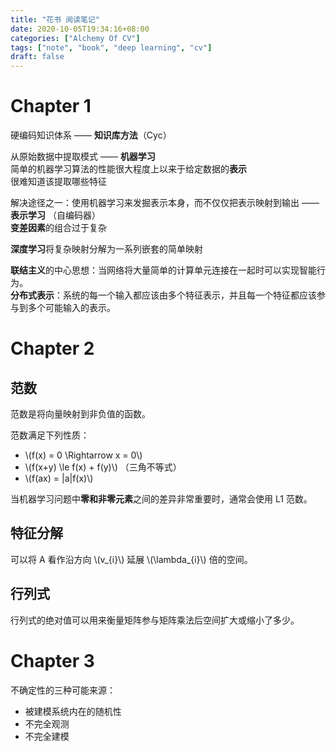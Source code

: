 ```yaml
---
title: "花书 阅读笔记"
date: 2020-10-05T19:34:16+08:00
categories: ["Alchemy Of CV"]
tags: ["note", "book", "deep learning", "cv"]
draft: false
---
```


# Chapter 1
硬编码知识体系 —— **知识库方法**（Cyc）  

从原始数据中提取模式 —— **机器学习**  
简单的机器学习算法的性能很大程度上以来于给定数据的**表示**  
很难知道该提取哪些特征  

解决途径之一：使用机器学习来发掘表示本身，而不仅仅把表示映射到输出 —— **表示学习**  （自编码器）  
**变差因素**的组合过于复杂  

**深度学习**将复杂映射分解为一系列嵌套的简单映射  

**联结主义**的中心思想：当网络将大量简单的计算单元连接在一起时可以实现智能行为。  
**分布式表示**：系统的每一个输入都应该由多个特征表示，并且每一个特征都应该参与到多个可能输入的表示。  

# Chapter 2
## 范数

范数是将向量映射到非负值的函数。  

范数满足下列性质：  
+ \\(f(x) = 0 \Rightarrow x = 0\\)
+ \\(f(x+y) \le f(x) + f(y)\\) （三角不等式）
+ \\(f(ax) = |a|f(x)\\)

当机器学习问题中**零和非零元素**之间的差异非常重要时，通常会使用 L1 范数。  

## 特征分解

可以将 A 看作沿方向 \\(v_{i}\\) 延展 \\(\lambda_{i}\\) 倍的空间。  

## 行列式

行列式的绝对值可以用来衡量矩阵参与矩阵乘法后空间扩大或缩小了多少。  

# Chapter 3
不确定性的三种可能来源：    
+ 被建模系统内在的随机性
+ 不完全观测
+ 不完全建模


